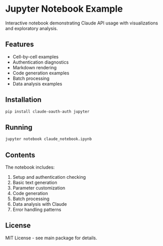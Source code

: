 # Jupyter Notebook Example

Interactive notebook demonstrating Claude API usage with visualizations and exploratory analysis.

## Features

- Cell-by-cell examples
- Authentication diagnostics
- Markdown rendering
- Code generation examples
- Batch processing
- Data analysis examples

## Installation

```bash
pip install claude-oauth-auth jupyter
```

## Running

```bash
jupyter notebook claude_notebook.ipynb
```

## Contents

The notebook includes:
1. Setup and authentication checking
2. Basic text generation
3. Parameter customization
4. Code generation
5. Batch processing
6. Data analysis with Claude
7. Error handling patterns

## License

MIT License - see main package for details.
